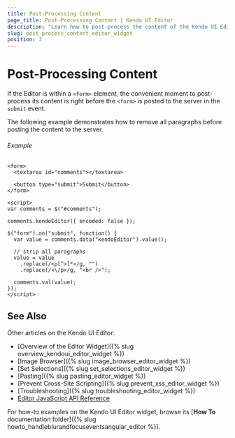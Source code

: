 ```yaml
---
title: Post-Processing Content
page_title: Post-Processing Content | Kendo UI Editor
description: "Learn how to post-process the content of the Kendo UI Editor widget so it fits your needs."
slug: post_process_content_editor_widget
position: 3
---
```


# Post-Processing Content

If the Editor is within a `<form>` element, the convenient moment to post-process its content is right before the `<form>` is posted to the server in the `submit` event.

The following example demonstrates how to remove all paragraphs before posting the content to the server.

###### Example

    <form>
      <textarea id="comments"></textarea>

      <button type="submit">Submit</button>
    </form>

    <script>
    var comments = $("#comments");

    comments.kendoEditor({ encoded: false });

    $("form").on("submit", function() {
      var value = comments.data("kendoEditor").value();

      // strip all paragraphs
      value = value
        .replace(/<p[^>]*>/g, "")
        .replace(/<\/p>/g, "<br />");

      comments.val(value);
    });
    </script>

<!--*-->
## See Also

Other articles on the Kendo UI Editor:

* [Overview of the Editor Widget]({% slug overview_kendoui_editor_widget %})
* [Image Browser]({% slug image_browser_editor_widget %})
* [Set Selections]({% slug set_selections_editor_widget %})
* [Pasting]({% slug pasting_editor_widget %})
* [Prevent Cross-Site Scripting]({% slug prevent_xss_editor_widget %})
* [Troubleshooting]({% slug troubleshooting_editor_widget %})
* [Editor JavaScript API Reference](/api/javascript/ui/editor)

For how-to examples on the Kendo UI Editor widget, browse its [**How To** documentation folder]({% slug howto_handleblurandfocuseventsangular_editor %}).
